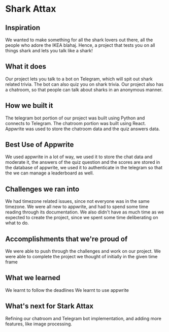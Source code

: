 # Shark Attax

## Inspiration
We wanted to make something for all the shark lovers out there, all the people who adore the IKEA blahaj. Hence, a project that tests you on all things shark and lets you talk like a shark!

## What it does
Our project lets you talk to a bot on Telegram, which will spit out shark related trivia. The bot can also quiz you on shark trivia. Our project also has a chatroom, so that people can talk about sharks in an anonymous manner.

## How we built it
The telegram bot portion of our project was built using Python and connects to Telegram. The chatroom portion was built using React. Appwrite was used to store the chatroom data and the quiz answers data.

##  Best Use of Appwrite
We used appwrite in a lot of way, we used it to store the chat data and moderate it, the answers of the quiz question and the scores are stored in the database of appwrite, we used it to authenticate in the telegram so that the  we can manage a leaderboard as well.

## Challenges we ran into
We had timezone related issues, since not everyone was in the same timezone. We were all new to appwrite, and had to spend some time reading through its documentation. We also didn't have as much time as we expected to create the project, since we spent some time deliberating on what to do.

## Accomplishments that we're proud of
We were able to push through the challenges and work on our project.
We were able to complete the project we thought of initially in the given time frame

## What we learned
We learnt to follow the deadlines
We learnt to use appwrite

## What's next for Stark Attax
Refining our chatroom and Telegram bot implementation, and adding more features, like image processing.
